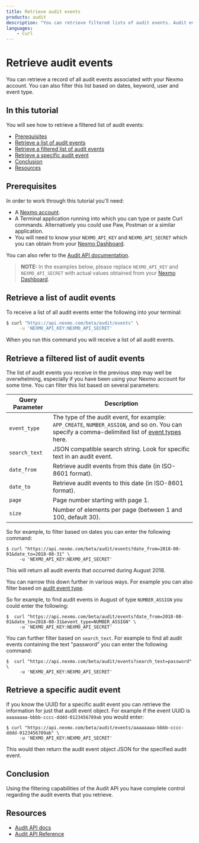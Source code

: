 ```yaml
---
title: Retrieve audit events
products: audit
description: "You can retrieve filtered lists of audit events. Audit events log activity in a Nexmo account."
languages:
    - Curl
---
```


# Retrieve audit events

You can retrieve a record of all audit events associated with your Nexmo account. You can also filter this list based on dates, keyword, user and event type.

## In this tutorial

You will see how to retrieve a filtered list of audit events:

- [Prerequisites](#prerequisites)
- [Retrieve a list of audit events](#retrieve-a-list-of-audit-events)
- [Retrieve a filtered list of audit events](#retrieve-a-filtered-list-of-audit-events)
- [Retrieve a specific audit event](#retrieve-a-specific-audit-event)
- [Conclusion](#conclusion)
- [Resources](#resources)

## Prerequisites

In order to work through this tutorial you'll need:

* A [Nexmo account](https://dashboard.nexmo.com/sign-up).
* A Terminal application running into which you can type or paste Curl commands. Alternatively you could use Paw, Postman or a similar application.
* You will need to know your `NEXMO_API_KEY` and `NEXMO_API_SECRET` which you can obtain from your [Nexmo Dashboard](https://dashboard.nexmo.com/sign-in).

You can also refer to the [Audit API documentation](/audit/overview).

> **NOTE:** In the examples below, please replace `NEXMO_API_KEY` and `NEXMO_API_SECRET` with actual values obtained from your [Nexmo Dashboard](https://dashboard.nexmo.com).

## Retrieve a list of audit events

To receive a list of all audit events enter the following into your terminal:

```bash
$ curl "https://api.nexmo.com/beta/audit/events" \
     -u 'NEXMO_API_KEY:NEXMO_API_SECRET'
```

When you run this command you will receive a list of all audit events.

## Retrieve a filtered list of audit events

The list of audit events you receive in the previous step may well be overwhelming, especially if you have been using your Nexmo account for some time. You can filter this list based on several parameters:

Query Parameter | Description
--- | ---
`event_type` | The type of the audit event, for example: `APP_CREATE`, `NUMBER_ASSIGN`, and so on. You can specify a comma-delimited list of [event types](/audit/concepts/audit-events#audit-event-types) here.
`search_text` | JSON compatible search string. Look for specific text in an audit event.
`date_from` | Retrieve audit events from this date (in ISO-8601 format).
`date_to` | Retrieve audit events to this date (in ISO-8601 format).
`page` | Page number starting with page 1.
`size` | Number of elements per page (between 1 and 100, default 30).


So for example, to filter based on dates you can enter the following command:

```
$ curl "https://api.nexmo.com/beta/audit/events?date_from=2018-08-01&date_to=2018-08-31" \
     -u 'NEXMO_API_KEY:NEXMO_API_SECRET'
```     

This will return all audit events that occurred during August 2018.

You can narrow this down further in various ways. For example you can also filter based on [audit event type](/audit/concepts/audit-events#audit-event-types).

So for example, to find audit events in August of type `NUMBER_ASSIGN` you could enter the following:

```
$  curl "https://api.nexmo.com/beta/audit/events?date_from=2018-08-01&date_to=2018-08-31&event_type=NUMBER_ASSIGN" \
     -u 'NEXMO_API_KEY:NEXMO_API_SECRET'
```

You can further filter based on `search_text`. For example to find all audit events containing the text "password" you can enter the following command:

```
$  curl "https://api.nexmo.com/beta/audit/events?search_text=password" \
     -u 'NEXMO_API_KEY:NEXMO_API_SECRET'
```

## Retrieve a specific audit event

If you know the UUID for a specific audit event you can retrieve the information for just that audit event object. For example if the event UUID is `aaaaaaaa-bbbb-cccc-dddd-0123456789ab` you would enter:

```
$ curl "https://api.nexmo.com/beta/audit/events/aaaaaaaa-bbbb-cccc-dddd-0123456789ab" \
     -u 'NEXMO_API_KEY:NEXMO_API_SECRET'
```

This would then return the audit event object JSON for the specified audit event.

## Conclusion

Using the filtering capabilities of the Audit API you have complete control regarding the audit events that you retrieve.

## Resources

* [Audit API docs](/audit/overview)
* [Audit API Reference](/api/audit)
